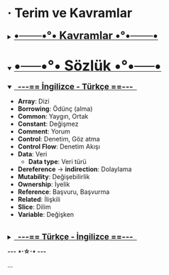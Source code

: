 # · Terim ve Kavramlar

<details><summary><b><u><font size="+2">•───•°• Kavramlar •°•───•</font></u></b></summary>

##### Yaygın Terimler

* Veri Türleri
  * Sayıl türler
    * int: tam sayı, tüm sayı
    * float: ondalıklı sayı, kayan nokta
    * string: dizgi
    * Boolean: mantıksal, _Boole_’sal
    * char: karakter, damga
  * Bileşik türler
    * array: dizi
    * tuple: demet, ögelik, çoklu ilişki

</details>

<br>

<br>

<details open><summary><b><u><font size="+3">•──•°• Sözlük •°•──•</font></u></b></summary>

<br>

<details open><summary><b><u><font size="+1">&nbsp;&nbsp;---== İngilizce - Türkçe ==---&nbsp;&nbsp;</font></u></b></summary>

* **Array**: Dizi
* **Borrowing**: Ödünç (alma)
* **Common**: Yaygın, Ortak
* **Constant**: Değişmez
* **Comment**: Yorum
* **Control**: Denetim, Göz atma
* **Control Flow**: Denetim Akışı
* **Data**: Veri
  * **Data type**: Veri türü
* **Dereference** → **indirection**: Dolaylama
* **Mutability**: Değişebilirlik
* **Ownership**: İyelik
* **Reference**: Başvuru, Başvurma
* **Related**: İlişkili
* **Slice**: Dilim
* **Variable**: Değişken

</details>

<br>

<details><summary><b><u><font size="+1">&nbsp;&nbsp;---== Türkçe - İngilizce ==---&nbsp;&nbsp;</font></u></b></summary>

TODO

</details>

</details>

__--- ⋆⋅☆⋅⋆ ---__

...